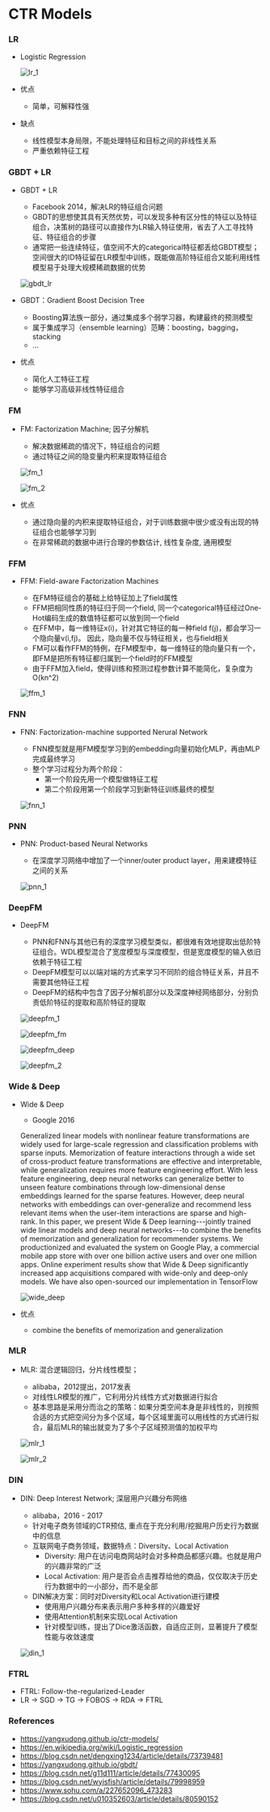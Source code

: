 # CTR Models

### LR

* Logistic Regression

	![lr_1](imgs/ctr_lr_1.png)



* 优点
	- 简单，可解释性强


* 缺点
	- 线性模型本身局限，不能处理特征和目标之间的非线性关系
	- 严重依赖特征工程


### GBDT + LR

* GBDT + LR
	- Facebook 2014，解决LR的特征组合问题
	- GBDT的思想使其具有天然优势，可以发现多种有区分性的特征以及特征组合，决策树的路径可以直接作为LR输入特征使用，省去了人工寻找特征、特征组合的步骤
	- 通常把一些连续特征，值空间不大的categorical特征都丢给GBDT模型；空间很大的ID特征留在LR模型中训练，既能做高阶特征组合又能利用线性模型易于处理大规模稀疏数据的优势

	![gbdt_lr](imgs/ctr_lr_gbdt_1.png)


* GBDT：Gradient Boost Decision Tree
	- Boosting算法族一部分，通过集成多个弱学习器，构建最终的预测模型
	- 属于集成学习（ensemble learning）范畴：boosting，bagging，stacking
	- ...

 
* 优点
	- 简化人工特征工程
	- 能够学习高级非线性特征组合


### FM

* FM: Factorization Machine; 因子分解机
	- 解决数据稀疏的情况下，特征组合的问题
	- 通过特征之间的隐变量内积来提取特征组合
	
	![fm_1](imgs/ctr_fm_1.png)

	![fm_2](imgs/ctr_fm_2.png)

	
* 优点
	- 通过隐向量的内积来提取特征组合，对于训练数据中很少或没有出现的特征组合也能够学习到	
	- 在非常稀疏的数据中进行合理的参数估计, 线性复杂度, 通用模型
	

### FFM

* FFM: Field-aware Factorization Machines
	- 在FM特征组合的基础上给特征加上了field属性
	- FFM把相同性质的特征归于同一个field, 同一个categorical特征经过One-Hot编码生成的数值特征都可以放到同一个field
	- 在FFM中，每一维特征x(i)，针对其它特征的每一种field f(j)，都会学习一个隐向量v(i,fj)。 因此，隐向量不仅与特征相关，也与field相关
	- FM可以看作FFM的特例，在FM模型中，每一维特征的隐向量只有一个，即FM是把所有特征都归属到一个field时的FFM模型
	- 由于FFM加入field，使得训练和预测过程参数计算不能简化，复杂度为O(kn^2)

	![ffm_1](imgs/ctr_ffm_1.png)	


### FNN

* FNN: Factorization-machine supported Nerural Network
	- FNN模型就是用FM模型学习到的embedding向量初始化MLP，再由MLP完成最终学习
	- 整个学习过程分为两个阶段：
		- 第一个阶段先用一个模型做特征工程
		- 第二个阶段用第一个阶段学习到新特征训练最终的模型
	
	![fnn_1](imgs/ctr_fnn_1.png)

	

### PNN

* PNN: Product-based Neural Networks
	- 在深度学习网络中增加了一个inner/outer product layer，用来建模特征之间的关系

	![pnn_1](imgs/ctr_pnn_1.png)


### DeepFM

* DeepFM
	- PNN和FNN与其他已有的深度学习模型类似，都很难有效地提取出低阶特征组合。WDL模型混合了宽度模型与深度模型，但是宽度模型的输入依旧依赖于特征工程
	- DeepFM模型可以以端对端的方式来学习不同阶的组合特征关系，并且不需要其他特征工程
	- DeepFM的结构中包含了因子分解机部分以及深度神经网络部分，分别负责低阶特征的提取和高阶特征的提取

	![deepfm_1](imgs/ctr_deepfm_1.png)

	![deepfm_fm](imgs/ctr_deepfm_2.png)

	![deepfm_deep](imgs/ctr_deepfm_3.png)

	![deepfm_2](imgs/ctr_deepfm_4.png)


### Wide & Deep
* Wide & Deep
	- Google 2016
	
	Generalized linear models with nonlinear feature transformations are widely used for large-scale regression and classification problems with sparse inputs. Memorization of feature interactions through a wide set of cross-product feature transformations are effective and interpretable, while generalization requires more feature engineering effort. With less feature engineering, deep neural networks can generalize better to unseen feature combinations through low-dimensional dense embeddings learned for the sparse features. However, deep neural networks with embeddings can over-generalize and recommend less relevant items when the user-item interactions are sparse and high-rank. In this paper, we present Wide & Deep learning---jointly trained wide linear models and deep neural networks---to combine the benefits of memorization and generalization for recommender systems. We productionized and evaluated the system on Google Play, a commercial mobile app store with over one billion active users and over one million apps. Online experiment results show that Wide & Deep significantly increased app acquisitions compared with wide-only and deep-only models. We have also open-sourced our implementation in TensorFlow


	![wide_deep](imgs/ctr_wdl_1.png)


* 优点
	- combine the benefits of memorization and generalization


### MLR
* MLR: 混合逻辑回归，分片线性模型；
	- alibaba，2012提出，2017发表
	- 对线性LR模型的推广，它利用分片线性方式对数据进行拟合
	- 基本思路是采用分而治之的策略：如果分类空间本身是非线性的，则按照合适的方式把空间分为多个区域，每个区域里面可以用线性的方式进行拟合，最后MLR的输出就变为了多个子区域预测值的加权平均

	![mlr_1](imgs/ctr_mlr_1.png)

	![mlr_2](imgs/ctr_mlr_2.png)


### DIN
* DIN: Deep Interest Network; 深层用户兴趣分布网络
	- alibaba，2016 - 2017
	- 针对电子商务领域的CTR预估, 重点在于充分利用/挖掘用户历史行为数据中的信息
	- 互联网电子商务领域，数据特点：Diversity、Local Activation
		- Diversity: 用户在访问电商网站时会对多种商品都感兴趣。也就是用户的兴趣非常的广泛
		- Local Activation: 用户是否会点击推荐给他的商品，仅仅取决于历史行为数据中的一小部分，而不是全部
	- DIN解决方案：同时对Diversity和Local Activation进行建模
		- 使用用户兴趣分布来表示用户多种多样的兴趣爱好
		- 使用Attention机制来实现Local Activation
		- 针对模型训练，提出了Dice激活函数，自适应正则，显著提升了模型性能与收敛速度
	

	![din_1](imgs/ctr_din_1.png)


### FTRL
* FTRL: Follow-the-regularized-Leader
* LR -> SGD -> TG -> FOBOS -> RDA -> FTRL

### References

- https://yangxudong.github.io/ctr-models/
- https://en.wikipedia.org/wiki/Logistic_regression
- https://blog.csdn.net/dengxing1234/article/details/73739481
- https://yangxudong.github.io/gbdt/
- https://blog.csdn.net/g11d111/article/details/77430095
- https://blog.csdn.net/wyisfish/article/details/79998959
- https://www.sohu.com/a/227652096_473283
- https://blog.csdn.net/u010352603/article/details/80590152